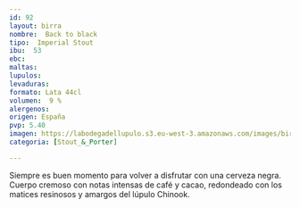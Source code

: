 ```yaml
---
id: 92
layout: birra
nombre:  Back to black
tipo:  Imperial Stout
ibu:  53
ebc:
maltas: 
lupulos: 
levaduras: 
formato: Lata 44cl
volumen:  9 %
alergenos: 
origen: España
pvp: 5.40
imagen: https://labodegadellupulo.s3.eu-west-3.amazonaws.com/images/birras/backtoblack.jpg
categoria: [Stout_&_Porter]

---
```

Siempre es buen momento para volver a disfrutar con una cerveza negra. Cuerpo cremoso con notas intensas de café y cacao, redondeado con los matices resinosos y amargos del lúpulo Chinook.